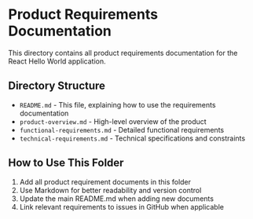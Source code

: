 # Product Requirements Documentation

This directory contains all product requirements documentation for the React Hello World application.

## Directory Structure

- `README.md` - This file, explaining how to use the requirements documentation
- `product-overview.md` - High-level overview of the product
- `functional-requirements.md` - Detailed functional requirements
- `technical-requirements.md` - Technical specifications and constraints

## How to Use This Folder

1. Add all product requirement documents in this folder
2. Use Markdown for better readability and version control
3. Update the main README.md when adding new documents
4. Link relevant requirements to issues in GitHub when applicable
